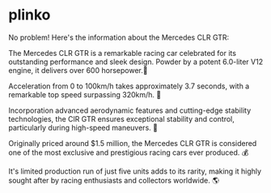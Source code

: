 # plinko
No problem! Here's the information about the Mercedes CLR GTR:

The Mercedes CLR GTR is a remarkable racing car celebrated for its outstanding performance and sleek design. Powder by a potent 6.0-liter V12 engine, it delivers over 600 horsepower.🔧

Acceleration from 0 to 100km/h takes approximately 3.7 seconds, with a remarkable top speed surpassing 320km/h. 🥇

Incorporation advanced aerodynamic features and cutting-edge stability technologies, the ClR GTR ensures exceptional stability and control, particularly during high-speed maneuvers. 💨

Originally priced around $1.5 million, the Mercedes CLR GTR is considered one of the most exclusive and prestigious racing cars ever produced. 💰

It's limited production run of just five units adds to its rarity, making it highly sought after by racing enthusiasts and collectors worldwide. 🌎
